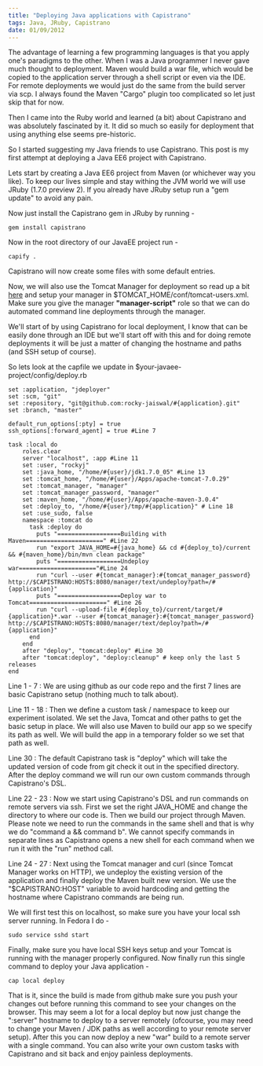 ```yaml
--- 
title: "Deploying Java applications with Capistrano"
tags: Java, JRuby, Capistrano
date: 01/09/2012
---
```


The advantage of learning a few programming languages is that you apply one's paradigms to the other. When I was a Java programmer I never gave much thought to deployment. Maven would build a war file, which would be copied to the application server through a shell script or even via the IDE. For remote deployments we would just do the same from the build server via scp. I always found the Maven "Cargo" plugin too complicated so let just skip that for now.

Then I came into the Ruby world and learned (a bit) about Capistrano and was absolutely fascinated by it. It did so much so easily for deployment that using anything else seems pre-historic.

So I started suggesting my Java friends to use Capistrano. This post is my first attempt at deploying a Java EE6 project with Capistrano.

Lets start by creating a Java EE6 project from Maven (or whichever way you like). To keep our lives simple and stay withing the JVM world we will use JRuby (1.7.0 preview 2). If you already have JRuby setup run a "gem update" to avoid any pain.

Now just install the Capistrano gem in JRuby by running - 
  
    gem install capistrano

Now in the root directory of our JavaEE project run -

    capify .

Capistrano will now create some files with some default entries. 

Now, we will also use the Tomcat Manager for deployment so read up a bit [here](http://tomcat.apache.org/tomcat-7.0-doc/manager-howto.html) and setup your manager in $TOMCAT_HOME/conf/tomcat-users.xml. Make sure you give the manager __"manager-script"__ role so that we can do automated command line deployments through the manager.

We'll start of by using Capistrano for local deployment, I know that can be easily done through an IDE but we'll start off with this and for doing remote deployments it will be just a matter of changing the hostname and paths (and SSH setup of course).

So lets look at the capfile we update in $your-javaee-project/config/deploy.rb

    set :application, "jdeployer"
    set :scm, "git"
    set :repository, "git@github.com:rocky-jaiswal/#{application}.git"
    set :branch, "master"

    default_run_options[:pty] = true
    ssh_options[:forward_agent] = true #Line 7

    task :local do
        roles.clear
        server "localhost", :app #Line 11
        set :user, "rockyj" 
        set :java_home, "/home/#{user}/jdk1.7.0_05" #Line 13
        set :tomcat_home, "/home/#{user}/Apps/apache-tomcat-7.0.29"
        set :tomcat_manager, "manager"
        set :tomcat_manager_password, "manager"
        set :maven_home, "/home/#{user}/Apps/apache-maven-3.0.4"
        set :deploy_to, "/home/#{user}/tmp/#{application}" # Line 18
        set :use_sudo, false
        namespace :tomcat do
          task :deploy do
            puts "==================Building with Maven======================" #Line 22
            run "export JAVA_HOME=#{java_home} && cd #{deploy_to}/current && #{maven_home}/bin/mvn clean package"
            puts "==================Undeploy war======================"#Line 24
            run "curl --user #{tomcat_manager}:#{tomcat_manager_password} http://$CAPISTRANO:HOST$:8080/manager/text/undeploy?path=/#{application}"
            puts "==================Deploy war to Tomcat======================" #Line 26
            run "curl --upload-file #{deploy_to}/current/target/#{application}*.war --user #{tomcat_manager}:#{tomcat_manager_password} http://$CAPISTRANO:HOST$:8080/manager/text/deploy?path=/#{application}"
          end
        end
        after "deploy", "tomcat:deploy" #Line 30
        after "tomcat:deploy", "deploy:cleanup" # keep only the last 5 releases
    end 

Line 1 - 7 : We are using github as our code repo and the first 7 lines are basic Capistrano setup (nothing much to talk about). 

Line 11 - 18 : Then we define a custom task / namespace to keep our experiment isolated. We set the Java, Tomcat and other paths to get the basic setup in place. We will also use Maven to build our app so we specify its path as well. We will build the app in a temporary folder so we set that path as well. 

Line 30 : The default Capistrano task is "deploy" which will take the updated version of code from git check it out in the specified directory. After the deploy command we will run our own custom commands through Capistrano's DSL. 

Line 22 - 23 : Now we start using Capistrano's DSL and run commands on remote servers via ssh. First we set the right JAVA_HOME and change the directory to where our code is. Then we build our project through Maven. Please note we need to run the commands in the same shell and that is why we do "command a && command b". We cannot specify commands in separate lines as Capistrano opens a new shell for each command when we run it with the "run" method call.

Line 24 - 27 : Next using the Tomcat manager and curl (since Tomcat Manager works on HTTP), we undeploy the existing version of the application and finally deploy the Maven built new version. We use the "$CAPISTRANO:HOST" variable to avoid hardcoding and getting the hostname where Capistrano commands are being run.

We will first test this on localhost, so make sure you have your local ssh server running. In Fedora I do -

    sudo service sshd start

Finally, make sure you have local SSH keys setup and your Tomcat is running with the manager properly configured. Now finally run this single command to deploy your Java application -

    cap local deploy

That is it, since the build is made from github make sure you push your changes out before running this command to see your changes on the browser. This may seem a lot for a local deploy but now just change the ":server" hostname to deploy to a server remotely (ofcourse, you may need to change your Maven / JDK paths as well according to your remote server setup). After this you can now deploy a new "war" build to a remote server with a single command. You can also write your own custom tasks with Capistrano and sit back and enjoy painless deployments.

